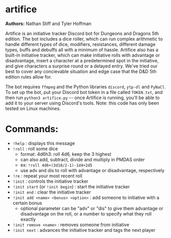 # artifice
**Authors:** Nathan Stiff and Tyler Hoffman
 
Artifice is an initiative tracker Discord bot for Dungeons and Dragons 5th edition. The bot includes a dice roller, which can run complex arithmetic to handle different types of dice, modifiers, resistances, different damage types, buffs and debuffs all with a minimum of hassle. Artifice also has a built-in initiative tracker, which can make initiative rolls with advantage or disadvantage, insert a character at a predetermined spot in the initiative, and give characters a surprise round or a delayed entry. We've tried our best to cover any concievable situation and edge case that the D&D 5th edition rules allow for.

The bot requires `ffmpeg` and the Python libraries `discord`, `ytp-dl` and `PyNaCl`. To set up the bot, put your Discord bot token in a file called `TOKEN.txt`, and then run `python3 artifice.py` -- once Artifice is running, you'll be able to add it to your server using Discord's tools. Note: this code has only been tested on Linux machines.

# Commands:
- `!help` : displays this message
- `!roll` : roll some dice
    - format: 4d6h3: roll 4d6, keep the 3 highest
    - can also add, subtract, divide and multiply in PMDAS order
    - ex: `!roll 4d6+(3d10/2-1)-1d4+2d5`
    - use adv and dis to roll with advantage or disadvantage, respectively
- `!re` : repeat your most recent roll
- `!init` : controls the initiative tracker
- `!init start` (or `!init begin`) : start the initiative tracker
- `!init end` : clear the initiative tracker
- `!init add <name> <bonus> <option>` : add someone to initiative with a certain bonus
    - optional parameter can be "adv" or "dis" to give them advantage or disadvantage on the roll, or a number to specify what they roll exactly
- `!init remove <name>` : removes someone from initiative
- `!init next` : advances the initiative tracker and tags the next player
